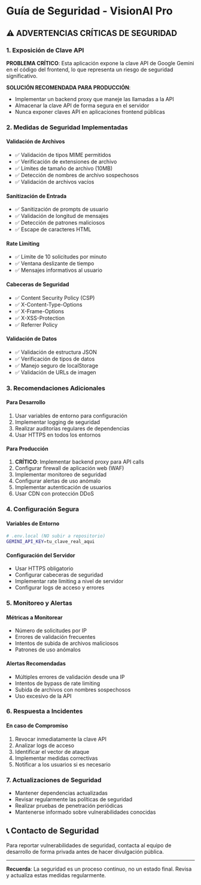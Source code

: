 # Guía de Seguridad - VisionAI Pro

## ⚠️ ADVERTENCIAS CRÍTICAS DE SEGURIDAD

### 1. Exposición de Clave API
**PROBLEMA CRÍTICO**: Esta aplicación expone la clave API de Google Gemini en el código del frontend, lo que representa un riesgo de seguridad significativo.

**SOLUCIÓN RECOMENDADA PARA PRODUCCIÓN**:
- Implementar un backend proxy que maneje las llamadas a la API
- Almacenar la clave API de forma segura en el servidor
- Nunca exponer claves API en aplicaciones frontend públicas

### 2. Medidas de Seguridad Implementadas

#### Validación de Archivos
- ✅ Validación de tipos MIME permitidos
- ✅ Verificación de extensiones de archivo
- ✅ Límites de tamaño de archivo (10MB)
- ✅ Detección de nombres de archivo sospechosos
- ✅ Validación de archivos vacíos

#### Sanitización de Entrada
- ✅ Sanitización de prompts de usuario
- ✅ Validación de longitud de mensajes
- ✅ Detección de patrones maliciosos
- ✅ Escape de caracteres HTML

#### Rate Limiting
- ✅ Límite de 10 solicitudes por minuto
- ✅ Ventana deslizante de tiempo
- ✅ Mensajes informativos al usuario

#### Cabeceras de Seguridad
- ✅ Content Security Policy (CSP)
- ✅ X-Content-Type-Options
- ✅ X-Frame-Options
- ✅ X-XSS-Protection
- ✅ Referrer Policy

#### Validación de Datos
- ✅ Validación de estructura JSON
- ✅ Verificación de tipos de datos
- ✅ Manejo seguro de localStorage
- ✅ Validación de URLs de imagen

### 3. Recomendaciones Adicionales

#### Para Desarrollo
1. Usar variables de entorno para configuración
2. Implementar logging de seguridad
3. Realizar auditorías regulares de dependencias
4. Usar HTTPS en todos los entornos

#### Para Producción
1. **CRÍTICO**: Implementar backend proxy para API calls
2. Configurar firewall de aplicación web (WAF)
3. Implementar monitoreo de seguridad
4. Configurar alertas de uso anómalo
5. Implementar autenticación de usuarios
6. Usar CDN con protección DDoS

### 4. Configuración Segura

#### Variables de Entorno
```bash
# .env.local (NO subir a repositorio)
GEMINI_API_KEY=tu_clave_real_aqui
```

#### Configuración del Servidor
- Usar HTTPS obligatorio
- Configurar cabeceras de seguridad
- Implementar rate limiting a nivel de servidor
- Configurar logs de acceso y errores

### 5. Monitoreo y Alertas

#### Métricas a Monitorear
- Número de solicitudes por IP
- Errores de validación frecuentes
- Intentos de subida de archivos maliciosos
- Patrones de uso anómalos

#### Alertas Recomendadas
- Múltiples errores de validación desde una IP
- Intentos de bypass de rate limiting
- Subida de archivos con nombres sospechosos
- Uso excesivo de la API

### 6. Respuesta a Incidentes

#### En caso de Compromiso
1. Revocar inmediatamente la clave API
2. Analizar logs de acceso
3. Identificar el vector de ataque
4. Implementar medidas correctivas
5. Notificar a los usuarios si es necesario

### 7. Actualizaciones de Seguridad

- Mantener dependencias actualizadas
- Revisar regularmente las políticas de seguridad
- Realizar pruebas de penetración periódicas
- Mantenerse informado sobre vulnerabilidades conocidas

## 📞 Contacto de Seguridad

Para reportar vulnerabilidades de seguridad, contacta al equipo de desarrollo de forma privada antes de hacer divulgación pública.

---

**Recuerda**: La seguridad es un proceso continuo, no un estado final. Revisa y actualiza estas medidas regularmente.